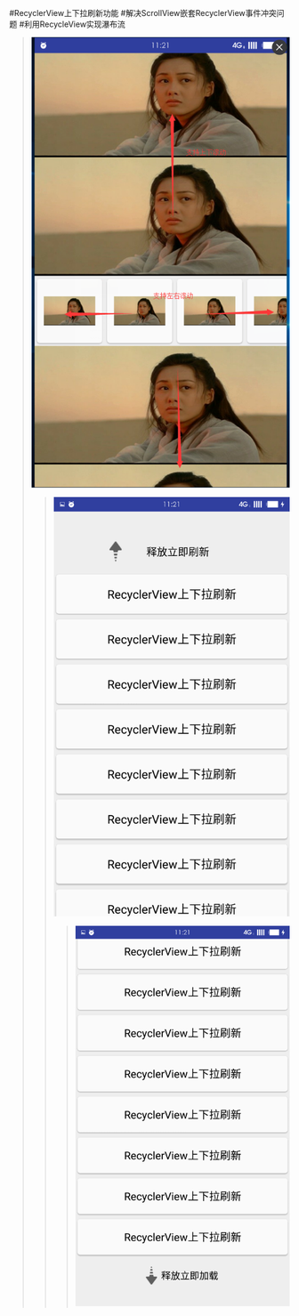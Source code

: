 #RecyclerView上下拉刷新功能
#解决ScrollView嵌套RecyclerView事件冲突问题
#利用RecycleView实现瀑布流
</br>
>![github](https://raw.githubusercontent.com/hunimeizi/RecyclerviewPullDownRefresh/master/app/src/main/res/mipmap-hdpi/image5.png "github")
>
>>![github](https://raw.githubusercontent.com/hunimeizi/RecyclerviewPullDownRefresh/master/app/src/main/res/mipmap-hdpi/image1.png "github")
>>
>>>![github](https://raw.githubusercontent.com/hunimeizi/RecyclerviewPullDownRefresh/master/app/src/main/res/mipmap-hdpi/image3.png "github")